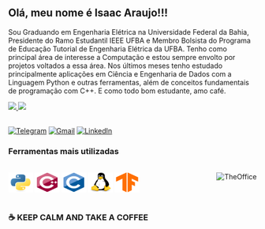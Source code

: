 
 
</div>

## Olá, meu nome é Isaac Araujo!!!

Sou Graduando em Engenharia Elétrica na Universidade Federal da Bahia, Presidente do Ramo Estudantil IEEE UFBA e Membro Bolsista do Programa de Educação Tutorial de Engenharia Elétrica da UFBA. Tenho como principal área de interesse a Computação e estou sempre envolto por projetos voltados a essa área. Nos últimos meses tenho estudado principalmente aplicações em Ciência e Engenharia de Dados com a Linguagem Python e outras ferramentas, além de conceitos fundamentais de programação com C++. E como todo bom estudante, amo café.


<div>
  <a href="https://github.com/isaacpcaraujo">
  <img height="180em" src="https://github-readme-stats.vercel.app/api?username=isaacpcaraujo&show_icons=true&theme=dark&include_all_commits=true&count_private=true"/>
  <img height="180em" src="https://github-readme-stats.vercel.app/api/top-langs/?username=isaacpcaraujo&layout=compact&langs_count=7&theme=dark"/>
</div>
 
<br>
 
[![Telegram](https://img.shields.io/badge/-TELEGRAM-2CA5E0?style=for-the-badge&logo=telegram&logoColor=white)](https://t.me/isaacpcaraujo)
[![Gmail](https://img.shields.io/badge/-GMAIL-D14836?style=for-the-badge&logo=gmail&logoColor=white)](mailto:isaac.tito3@gmail.com)
[![LinkedIn](https://img.shields.io/badge/-LINKEDIN-0077B5?style=for-the-badge&logo=linkedin&logoColor=white)](https://www.linkedin.com/in/isaacpcaraujo/)

### Ferramentas mais utilizadas ###
 
<div style="display: inline_block"><br>
  <img align="center" alt="Isaac-Python" height="40" width="50" src="https://raw.githubusercontent.com/devicons/devicon/master/icons/python/python-original.svg">
  <img align="center" alt="Isaac-C++" height="40" width="50" src="https://github.com/devicons/devicon/blob/master/icons/cplusplus/cplusplus-original.svg">
  <img align="center" alt="Isaac-C" height="40" width="50" src="https://raw.githubusercontent.com/devicons/devicon/master/icons/c/c-original.svg">
  <img align="center" alt="Isaac-Linux" height="40" width="50" src="https://github.com/devicons/devicon/blob/master/icons/linux/linux-original.svg">
  <img align="center" alt="Isaac-TF" height="40" width="50" src="https://github.com/devicons/devicon/blob/master/icons/tensorflow/tensorflow-original.svg">
  
 <img align="right" alt="TheOffice" height="150" src="https://media0.giphy.com/media/qP2YwW2BpB2K0qMjMk/giphy.gif?cid=ecf05e470a3jax8c46xdmdy8qvtgtt5wxw2m8hbm336hn7mj&rid=giphy.gif&ct=s">
</div>

<br>

### :coffee: KEEP CALM AND TAKE A COFFEE ###
